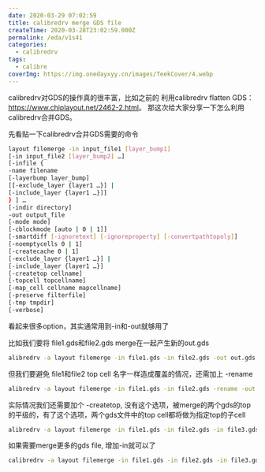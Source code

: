```yaml
---
date: 2020-03-29 07:02:59
title: calibredrv merge GDS file
createTime: 2020-03-28T23:02:59.000Z
permalink: /eda/v1s41
categories:
  - calibredrv
tags:
  - calibre
coverImg: https://img.onedayxyy.cn/images/TeekCover/4.webp
---
```


calibredrv对GDS的操作真的很丰富，比如之前的 利用calibredrv flatten GDS： <https://www.chiplayout.net/2462-2.html>。 那这次给大家分享一下怎么利用calibredrv合并GDS。

先看贴一下calibredrv合并GDS需要的命令
```sh
layout filemerge -in input_file1 [layer_bump1]  
[-in input_file2 [layer_bump2] …]  
[-infile {  
-name filename  
[-layerbump layer_bump]  
[[-exclude_layer {layer1 …}] |  
[-include_layer {layer1 …}]]  
} ] …  
[-indir directory]  
-out output_file  
[-mode mode]  
[-cblockmode [auto | 0 | 1]]  
[-smartdiff [-ignoretext] [-ignoreproperty] [-convertpathtopoly]]  
[-noemptycells 0 | 1]  
[-createcache 0 | 1]  
[-exclude_layer {layer1 …}] |  
[-include_layer {layer1 …}]  
[-createtop cellname]  
[-topcell topcellname]  
[-map_cell cellname mapcellname]  
[-preserve filterfile]  
[-tmp tmpdir]  
[-verbose]
```

看起来很多option，其实通常用到-in和-out就够用了

比如我们要将 file1.gds和file2.gds merge在一起产生新的out.gds
    
```sh    
alibredrv -a layout filemerge -in file1.gds -in file2.gds -out out.gds
```

但我们要避免 file1和file2 top cell 名字一样造成覆盖的情况，还需加上 -rename
    
```sh    
alibredrv -a layout filemerge -in file1.gds -in file2.gds -rename -out out.gds
```
实际情况我们还需要加个 -createtop, 没有这个选项，被merge的两个gds的top的平级的，有了这个选项，两个gds文件中的top cell都将做为指定top的子cell
    
```sh    
alibredrv -a layout filemerge -in file1.gds -in file2.gds -in file3.gds -rename -createtop new_top -out out.gds
```

如果需要merge更多的gds file, 增加-in就可以了
    
```sh    
calibredrv -a layout filemerge -in file1.gds -in file2.gds -in file3.gds -rename -createtop new_top -out out.gds
```
